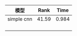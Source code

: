 | 模型       | Rank  | Time  |
| ---------- | ----- | ----- |
| simple cnn | 41.59 | 0.984 |
|            |       |       |
|            |       |       |
|            |       |       |
|            |       |       |

